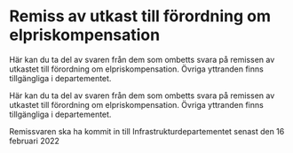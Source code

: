# Remiss av utkast till förordning om elpriskompensation

Här kan du ta del av svaren från dem som ombetts svara på remissen av utkastet till förordning om elpriskompensation. Övriga yttranden finns tillgängliga i departementet.

Här kan du ta del av svaren från dem som ombetts svara på remissen av utkastet till förordning om elpriskompensation. Övriga yttranden finns tillgängliga i departementet.

Remissvaren ska ha kommit in till Infrastrukturdepartementet senast den 16 februari 2022
